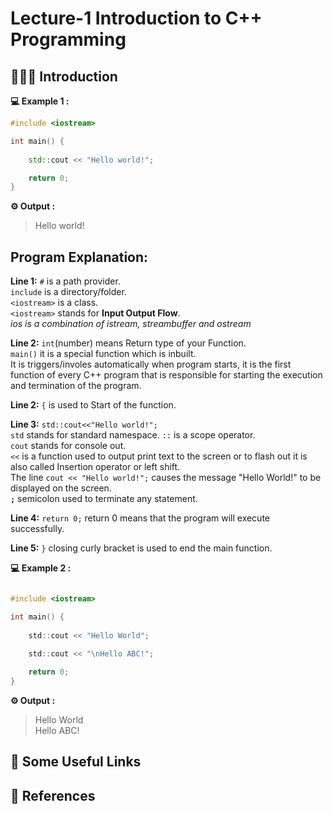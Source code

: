 
# Lecture-1 Introduction to C++ Programming

## 💁🏻‍♀️ Introduction

**💻 Example 1 :**
```cpp
#include <iostream>

int main() {
  
    std::cout << "Hello world!";

    return 0;
}
```
**⚙️ Output :**
>Hello world!

## Program Explanation:

**Line 1:** `#` is a path provider.<br> `include` is a directory/folder.<br> `<iostream>` is a class. <br>`<iostream>` stands for **Input Output Flow**.<br>
*ios is a combination of istream, streambuffer and ostream*

**Line 2:** `int`(number) means Return type of your Function. <br>`main()` it is a special function which is inbuilt.<br> It is triggers/involes automatically when program starts, it is the first function of every C++ program that is responsible for starting the execution and termination of the program.

**Line 2:** `{` is used to Start of the function.

**Line 3:** `std::cout<<"Hello world!";`<br> `std` stands for standard namespace. `::` is a scope operator.<br> `cout` stands for console out.<br> `<<` is a function used to output print text to the screen or to flash out it is also called Insertion operator or left shift.<br> The line `cout << "Hello world!";` causes the message "Hello World!" to be displayed on the screen.<br>**`;`** semicolon used to terminate any statement.

**Line 4:** `return 0;` return 0 means that the program will execute successfully.

**Line 5:** `}` closing curly bracket is used to end the main function.

**💻 Example 2 :**
```c

#include <iostream>

int main() {
    
    std::cout << "Hello World";
    
    std::cout << "\nHello ABC!";

    return 0;
}
```
**⚙️ Output :**
>Hello World<br>
Hello ABC!


## 🔗 Some Useful Links

## 📖 References
